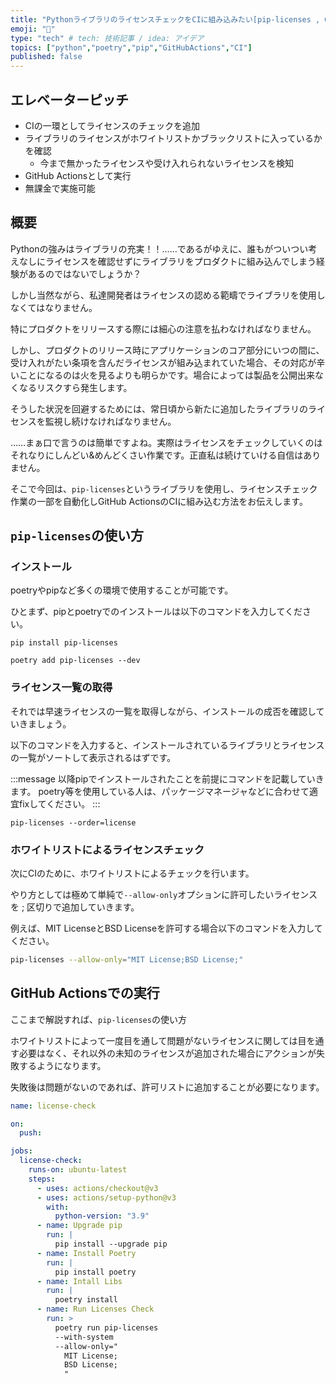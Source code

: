 ```yaml
---
title: "PythonライブラリのライセンスチェックをCIに組み込みたい[pip-licenses , GitHub Actions]"
emoji: "🌟"
type: "tech" # tech: 技術記事 / idea: アイデア
topics: ["python","poetry","pip","GitHubActions","CI"]
published: false
---
```


## エレベーターピッチ

- CIの一環としてライセンスのチェックを追加
- ライブラリのライセンスがホワイトリストかブラックリストに入っているかを確認
  - 今まで無かったライセンスや受け入れられないライセンスを検知
- GitHub Actionsとして実行
- 無課金で実施可能

## 概要

Pythonの強みはライブラリの充実！！……であるがゆえに、誰もがついつい考えなしにライセンスを確認せずにライブラリをプロダクトに組み込んでしまう経験があるのではないでしょうか？

しかし当然ながら、私達開発者はライセンスの認める範疇でライブラリを使用しなくてはなりません。

特にプロダクトをリリースする際には細心の注意を払わなければなりません。

しかし、プロダクトのリリース時にアプリケーションのコア部分にいつの間に、受け入れがたい条項を含んだライセンスが組み込まれていた場合、その対応が辛いことになるのは火を見るよりも明らかです。場合によっては製品を公開出来なくなるリスクすら発生します。

そうした状況を回避するためには、常日頃から新たに追加したライブラリのライセンスを監視し続けなければなりません。

……まぁ口で言うのは簡単ですよね。実際はライセンスをチェックしていくのはそれなりにしんどい&めんどくさい作業です。正直私は続けていける自信はありません。

そこで今回は、`pip-licenses`というライブラリを使用し、ライセンスチェック作業の一部を自動化しGitHub ActionsのCIに組み込む方法をお伝えします。

## `pip-licenses`の使い方

### インストール

poetryやpipなど多くの環境で使用することが可能です。

ひとまず、pipとpoetryでのインストールは以下のコマンドを入力してください。

```shell
pip install pip-licenses
```

```shell
poetry add pip-licenses --dev
```

### ライセンス一覧の取得

それでは早速ライセンスの一覧を取得しながら、インストールの成否を確認していきましょう。

以下のコマンドを入力すると、インストールされているライブラリとライセンスの一覧がソートして表示されるはずです。

:::message
以降pipでインストールされたことを前提にコマンドを記載していきます。
poetry等を使用している人は、パッケージマネージャなどに合わせて適宜fixしてください。
:::

```shell
pip-licenses --order=license
```

### ホワイトリストによるライセンスチェック

次にCIのために、ホワイトリストによるチェックを行います。

やり方としては極めて単純で`--allow-only`オプションに許可したいライセンスを ; 区切りで追加していきます。

例えば、MIT LicenseとBSD Licenseを許可する場合以下のコマンドを入力してください。

```bash
pip-licenses --allow-only="MIT License;BSD License;"
```

## GitHub Actionsでの実行

ここまで解説すれば、`pip-licenses`の使い方

ホワイトリストによって一度目を通して問題がないライセンスに関しては目を通す必要はなく、それ以外の未知のライセンスが追加された場合にアクションが失敗するようになります。

失敗後は問題がないのであれば、許可リストに追加することが必要になります。

```yml
name: license-check

on:
  push:

jobs:
  license-check:
    runs-on: ubuntu-latest
    steps:
      - uses: actions/checkout@v3
      - uses: actions/setup-python@v3
        with:
          python-version: "3.9"
      - name: Upgrade pip
        run: |
          pip install --upgrade pip
      - name: Install Poetry
        run: |
          pip install poetry
      - name: Intall Libs
        run: |
          poetry install
      - name: Run Licenses Check
        run: >
          poetry run pip-licenses
          --with-system
          --allow-only="
            MIT License;
            BSD License;
            "
```
